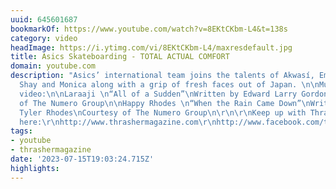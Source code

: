 ```yaml
---
uuid: 645601687
bookmarkOf: https://www.youtube.com/watch?v=8EKtCKbm-L4&t=138s
category: video
headImage: https://i.ytimg.com/vi/8EKtCKbm-L4/maxresdefault.jpg
title: Asics Skateboarding - TOTAL ACTUAL COMFORT
domain: youtube.com
description: "Asics’ international team joins the talents of Akwasí, Emile, Gino,
  Shay and Monica along with a grip of fresh faces out of Japan. \n\nMusic in this
  video:\n\nLaraaji \n“All of a Sudden”\nWritten by Edward Larry Gordon\nCourtesy
  of The Numero Group\n\nHappy Rhodes \n“When the Rain Came Down”\nWritten by Happy
  Tyler Rhodes\nCourtesy of The Numero Group\n\r\n\r\nKeep up with Thrasher Magazine
  here:\r\nhttp://www.thrashermagazine.com\r\nhttp://www.facebook.com/thrashermagazine\r\nhttp://www.instagram.com/thrashermag\r\nhttp://www.twitter.com/thrashermag"
tags:
- youtube
- thrashermagazine
date: '2023-07-15T19:03:24.715Z'
highlights: 
---
```



